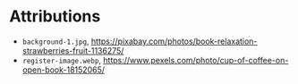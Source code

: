 # Attributions

- `background-1.jpg`, https://pixabay.com/photos/book-relaxation-strawberries-fruit-1136275/
- `register-image.webp`, https://www.pexels.com/photo/cup-of-coffee-on-open-book-18152065/